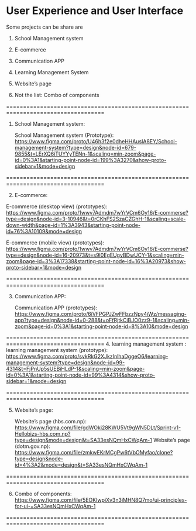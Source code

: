 # User Experience and User Interface

Some projects can be share are
  
1. School Management system
2. E-commerce
3. Communication APP
4. Learning Management System
5. Website’s page

6. Not the list: Combo of components
   
===================================================================================

1. School Management system:

   School Management system (Prototype): https://www.figma.com/proto/U46h3f2e0dheHHAusIA8EY/School-management-system?type=design&node-id=679-9855&t=LErXQ6iTUYYyTENn-1&scaling=min-zoom&page-id=0%3A1&starting-point-node-id=199%3A3270&show-proto-sidebar=1&mode=design

===================================================================================

2. E-commerce:

  E-commerce (desktop view) (prototypes): https://www.figma.com/proto/1wwv7Admdm7wYrVCm6Oy16/E-commerse?type=design&node-id=3-10946&t=0rCKhFS2SzaCZGhH-1&scaling=scale-down-width&page-id=1%3A3943&starting-point-node-id=76%3A10109&mode=design

  E-commerce (mobile view) (prototypes): https://www.figma.com/proto/1wwv7Admdm7wYrVCm6Oy16/E-commerse?type=design&node-id=16-20973&t=s9l0EgEUgvBDwUCY-1&scaling=min-zoom&page-id=3%3A17338&starting-point-node-id=16%3A20973&show-proto-sidebar=1&mode=design

===================================================================================

3. Communication APP:

   Communication APP (prototypes): https://www.figma.com/proto/6iVFPGPJZwFFbzzNpy4iWz/messaging-app?type=design&node-id=0-288&t=oFfRjtkCiBJO0zz9-1&scaling=min-zoom&page-id=0%3A1&starting-point-node-id=8%3A10&mode=design

===================================================================================
4. learning management system :
  learning management system (prototype): https://www.figma.com/proto/svkRkG2XJkzInlhaDggeO6/learning-management-system?type=design&node-id=99-4314&t=FjPnUp5sUEBiHLdP-1&scaling=min-zoom&page-id=0%3A1&starting-point-node-id=99%3A4314&show-proto-sidebar=1&mode=design

===================================================================================

5. Website’s page:

   Website’s page (hbs.com.np): https://www.figma.com/file/gdWOki28KWU5Vt9gWN5DLt/Sprint-v1-Hellobizs-hbs.com.np?type=design&mode=design&t=SA33esNQmHxCWqAm-1
  Website’s page (dotm.gov.np): https://www.figma.com/file/zmkwEKrMCgPw6tVbOMyfao/clone?type=design&node-id=4%3A2&mode=design&t=SA33esNQmHxCWqAm-1

===================================================================================

6. Combo of components: https://www.figma.com/file/5EOKIwpiXv3n3iMHN8Q7mo/ui-principles-for-ui-=SA33esNQmHxCWqAm-1


===================================================================================

